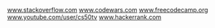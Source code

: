 www.stackoverflow.com
www.codewars.com
www.freecodecamp.org
www.youtube.com/user/cs50tv
www.hackerrank.com
